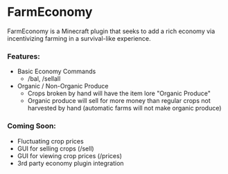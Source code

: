 # FarmEconomy

FarmEconomy is a Minecraft plugin that seeks to add a rich economy via incentivizing farming in a survival-like experience.

### Features:
- Basic Economy Commands
  - /bal, /sellall
- Organic / Non-Organic Produce
  - Crops broken by hand will have the item lore "Organic Produce"
  - Organic produce will sell for more money than regular crops not harvested by hand (automatic farms will not make organic produce)
 
### Coming Soon:
- Fluctuating crop prices
- GUI for selling crops (/sell)
- GUI for viewing crop prices (/prices)
- 3rd party economy plugin integration
